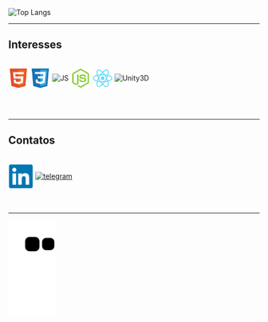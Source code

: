![Top Langs](https://github-readme-stats-christiandoramo.vercel.app/api/top-langs/?username=christiandoramo&layout=compact&langs_count=12&theme=highcontrast)

<hr>

<div class = "interesses" style="display: inline_block">
  
## Interesses
  
<br> <img title="HTML5" align="center" alt="HTML5" height="40" width="40" src="https://raw.githubusercontent.com/devicons/devicon/master/icons/html5/html5-original.svg"> <img title="CSS3" align="center" alt="CSS3" height="40" width="40" src="https://raw.githubusercontent.com/devicons/devicon/master/icons/css3/css3-original.svg"> <img title="JS" align="center" alt="JS" height="40" width="40" src="https://icon-library.com/images/javascript-icon-png/javascript-icon-png-23.jpg"> <img title="NODE.JS" align="center" alt="NODE.JS" height="40" width="40" src="https://raw.githubusercontent.com/devicons/devicon/master/icons/nodejs/nodejs-original.svg"> <img title="REACT" align="center" alt="REACT" height="40" width="40" src="https://raw.githubusercontent.com/devicons/devicon/master/icons/react/react-original.svg"> <img title="Unity3D" align="center" alt="Unity3D" height="40" width="40" src="https://preview.redd.it/tu3gt6ysfxq71.png?auto=webp&s=10ab55d9dc09e7ed6ea59bd5916800a5272d5969"> </div>

<div class = "contatos" style="display: inline_block">
<br><br>
<hr>
  
## Contatos

<br> 
<a title="https://www.linkedin.com/in/christian-oliveira-299795260/" target="_blank" href="https://www.linkedin.com/in/christian-oliveira-299795260/"><img align="center" alt="linkedin" height="50" width="50"  src="https://raw.githubusercontent.com/devicons/devicon/master/icons/linkedin/linkedin-original.svg"></a> <a target="_blank" href="https://christiandoramo.github.io/" style="font-size: 16px; text-align: center"> <a href="https://t.me/forbiddome" target="_blank"><img align="center" alt="telegram" height="50" width="50" title="telegram" src="https://cdn-icons-png.flaticon.com/512/2111/2111646.png"></a>

</div>
<br><br>
<hr>
  
![Snake animation](https://github.com/christiandoramo/christiandoramo/blob/output/github-contribution-grid-snake.svg)



